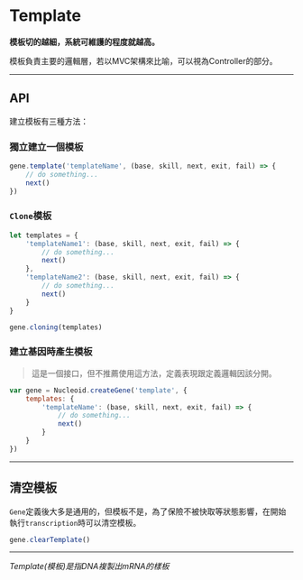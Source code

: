 # Template

**模板切的越細，系統可維護的程度就越高。**

模板負責主要的邏輯層，若以MVC架構來比喻，可以視為Controller的部分。

---

## API

建立模板有三種方法：

### 獨立建立一個模板

```js
gene.template('templateName', (base, skill, next, exit, fail) => {
    // do something...
    next()
})
```

### `Clone`模板

```js
let templates = {
    'templateName1': (base, skill, next, exit, fail) => {
        // do something...
        next()
    },
    'templateName2': (base, skill, next, exit, fail) => {
        // do something...
        next()
    }
}

gene.cloning(templates)
```

### 建立基因時產生模板

>這是一個接口，但不推薦使用這方法，定義表現跟定義邏輯因該分開。

```js
var gene = Nucleoid.createGene('template', {
    templates: {
        'templateName': (base, skill, next, exit, fail) => {
            // do something...
            next()
        }
    }
})
```

---

## 清空模板

`Gene`定義後大多是通用的，但模板不是，為了保險不被快取等狀態影響，在開始執行`transcription`時可以清空模板。

```js
gene.clearTemplate()
```

---

_Template(模板)是指DNA複製出mRNA的樣板_